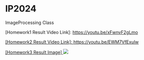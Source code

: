# IP2024
ImageProcessing Class

<p>[Homework1 Result Video Link]: <a href="https://youtu.be/xFwnvF2gLmo" target="_blank" />https://youtu.be/xFwnvF2gLmo</p>

<p>[Homework2 Result Video Link]: <a href="https://youtu.be/EWM7VfExulw" target="_blank" />https://youtu.be/EWM7VfExulw</p>

<p>
  [Homework3 Result Image]
  <img src="https://github.com/user-attachments/assets/41f9099f-f6c8-4047-a260-66f4a494cd46" />
</p>
